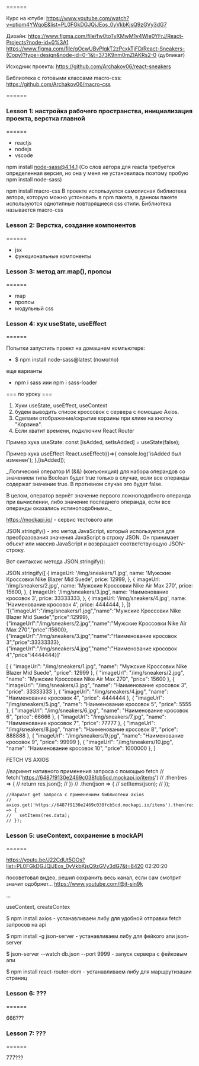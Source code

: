 ======

Курс на ютубе:
https://www.youtube.com/watch?v=ptiom4YWqoE&list=PL0FGkDGJQjJEos_0yVkbKjsQ9zGVy3dG7

Дизайн:
https://www.figma.com/file/fw0toTyXMwM1y4WIe0YFrJ/React-Projects?node-id=0%3A1
https://www.figma.com/file/gOcwUBvPlgkT2zPcxkTjFD/React-Sneakers-(Copy)?type=design&node-id=0-1&t=373K9nm0mZIAKRs2-0 (дубликат)

Исходник проекта:
https://github.com/Archakov06/react-sneakers

Библиотека с готовыми классами macro-css:
https://github.com/Archakov06/macro-css

======

### Lesson 1: настройка рабочего пространства, инициализация проекта, верстка главной

======

- reactjs
- nodejs
- vscode

npm install node-sass@4.14.1 (Со слов автора для reacta требуется определенная версия, но она у меня не установилась поэтому пробую npm install node-sass)

npm install macro-css В проекте используется самописная библиотека автора, которую можно устоновить в npm пакета, в данном пакете используются однотипные повторящиеся css стили. Библиотека называется macro-css

### Lesson 2: Верстка, создание компонентов

======

- jsx
- функциональные компоненты

### Lesson 3: метод arr.map(), пропсы

======

- map
- пропсы
- модульный css

### Lesson 4: хук useState, useEffect

======

Попытки запустить проект на домашнем компьютере:

- $ npm install node-sass@latest (помогло)

еще варианты

- npm i sass иии npm i sass-loader

=== по уроку ===

1. Хуки useState, useEffect, useContext
2. будем выводить список кроссовок с сервера с помощью Axios.
3. Сделаем отображение/скрытие корзины при клике на кнопку "Корзина".
4. Если хватит времени, подключим React Router

Пример хука useState:
const [isAdded, setIsAdded] = useState(false);

Пример хука useEffect
React.useEffect(()=>{
console.log('isAdded был изменен');
},[isAdded]);

\_Логический оператор И (&&) (конъюнкция) для набора операндов со значением типа Boolean будет true только в случае, если все операнды содержат значение true. В противном случае это будет false.

В целом, оператор вернёт значение первого ложноподобного операнда при вычислении, либо значение последнего операнда, если все операнды оказались истиноподобными.\_

https://mockapi.io/ - сервис тестового апи

JSON.stringify() - это метод JavaScript, который используется для преобразования значения JavaScript в строку JSON. Он принимает объект или массив JavaScript и возвращает соответствующую JSON-строку.

Вот синтаксис метода JSON.stringify():

JSON.stringify([
{
imageUrl: '/img/sneakers/1.jpg',
name: 'Мужские Кроссовки Nike Blazer Mid Suede',
price: 12999,
},
{
imageUrl: '/img/sneakers/2.jpg',
name: 'Мужские Кроссовки Nike Air Max 270',
price: 15600,
},
{
imageUrl: '/img/sneakers/3.jpg',
name: 'Наименование кросовок 3',
price: 33333333,
},
{
imageUrl: '/img/sneakers/4.jpg',
name: 'Наименование кросовок 4',
price: 4444444,
},
])
'[{"imageUrl":"/img/sneakers/1.jpg","name":"Мужские Кроссовки Nike Blazer Mid Suede","price":12999},{"imageUrl":"/img/sneakers/2.jpg","name":"Мужские Кроссовки Nike Air Max 270","price":15600},{"imageUrl":"/img/sneakers/3.jpg","name":"Наименование кросовок 3","price":33333333},{"imageUrl":"/img/sneakers/4.jpg","name":"Наименование кросовок 4","price":4444444}]'

[
{
"imageUrl": "/img/sneakers/1.jpg",
"name": "Мужские Кроссовки Nike Blazer Mid Suede",
"price": 12999
},
{
"imageUrl": "/img/sneakers/2.jpg",
"name": "Мужские Кроссовки Nike Air Max 270",
"price": 15600
},
{
"imageUrl": "/img/sneakers/3.jpg",
"name": "Наименование кросовок 3",
"price": 33333333
},
{
"imageUrl": "/img/sneakers/4.jpg",
"name": "Наименование кросовок 4",
"price": 4444444
},
{
"imageUrl": "/img/sneakers/5.jpg",
"name": "Наименование кросовок 5",
"price": 5555
},
{
"imageUrl": "/img/sneakers/6.jpg",
"name": "Наименование кросовок 6",
"price": 66666
},
{
"imageUrl": "/img/sneakers/7.jpg",
"name": "Наименование кросовок 7",
"price": 77777
},
{
"imageUrl": "/img/sneakers/8.jpg",
"name": "Наименование кросовок 8",
"price": 888888
},
{
"imageUrl": "/img/sneakers/9.jpg",
"name": "Наименование кросовок 9",
"price": 99999
},
{
"imageUrl": "/img/sneakers/10.jpg",
"name": "Наименование кросовок 10",
"price": 1000000
},
]

FETCH VS AXIOS

 //варимнт нативного применения запроса с помощью fetch
    // fetch('https://6487f9130e2469c038fcb5cd.mockapi.io/items')
    //   .then(res => {
    //     return res.json();
    //   })
    //   .then(json => {
    //     setItems(json);
    //   });

    //Вариант get запроса с применением библиотеки axios
    // axios.get('https://6487f9130e2469c038fcb5cd.mockapi.io/items').then(res => {
    //   setItems(res.data);
    // });

### Lesson 5: useContext, сохранение в mockAPI
======

https://youtu.be/J22CdUt5OOs?list=PL0FGkDGJQjJEos_0yVkbKjsQ9zGVy3dG7&t=8420 02:20:20

посоветовал видео, решил сохранить весь канал, если сам смотрит значит одобряет... https://www.youtube.com/@it-sin9k

...

useContext, createContex

$ npm install axios - устанавливаем либу для удобной отправки fetch запросов на api

$ npm install -g json-server - устанавливаем либу для фейкого апи json-server

$ json-server --watch db.json --port 9999 - запуск сервера с фейковым апи

$ npm install react-router-dom - устанавливаем либу для маршрутизации страниц



### Lesson 6: ???
======

666???

### Lesson 7: ???

======

777???
